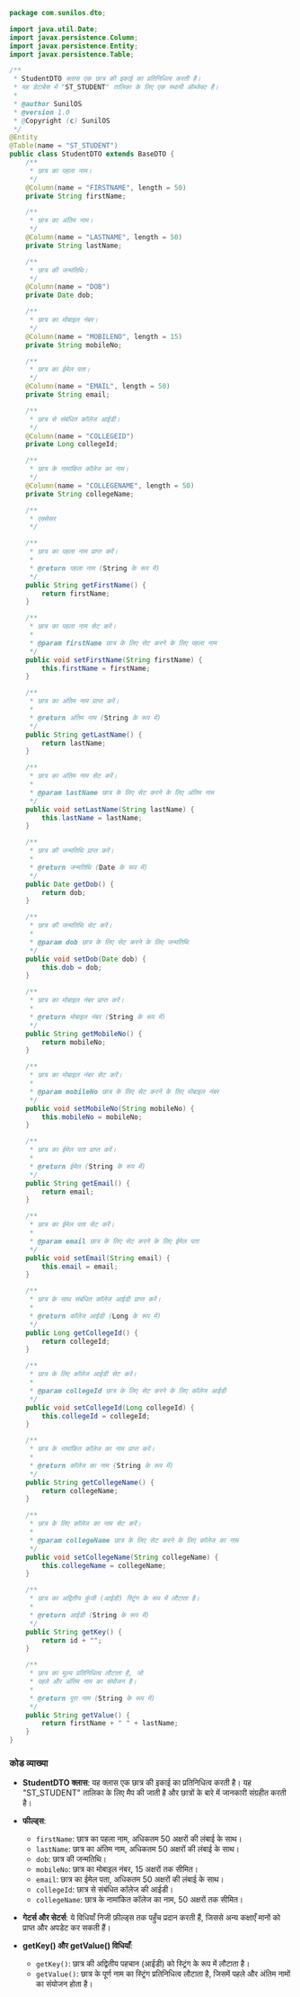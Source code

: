 ```java
package com.sunilos.dto;

import java.util.Date;
import javax.persistence.Column;
import javax.persistence.Entity;
import javax.persistence.Table;

/**
 * StudentDTO क्लास एक छात्र की इकाई का प्रतिनिधित्व करती है।
 * यह डेटाबेस में "ST_STUDENT" तालिका के लिए एक स्थायी ऑब्जेक्ट है।
 * 
 * @author SunilOS
 * @version 1.0
 * @Copyright (c) SunilOS
 */
@Entity
@Table(name = "ST_STUDENT")
public class StudentDTO extends BaseDTO {
    /**
     * छात्र का पहला नाम।
     */
    @Column(name = "FIRSTNAME", length = 50)
    private String firstName;

    /**
     * छात्र का अंतिम नाम।
     */
    @Column(name = "LASTNAME", length = 50)
    private String lastName;

    /**
     * छात्र की जन्मतिथि।
     */
    @Column(name = "DOB")
    private Date dob;

    /**
     * छात्र का मोबाइल नंबर।
     */
    @Column(name = "MOBILENO", length = 15)
    private String mobileNo;

    /**
     * छात्र का ईमेल पता।
     */
    @Column(name = "EMAIL", length = 50)
    private String email;

    /**
     * छात्र से संबंधित कॉलेज आईडी।
     */
    @Column(name = "COLLEGEID")
    private Long collegeId;

    /**
     * छात्र के नामांकित कॉलेज का नाम।
     */
    @Column(name = "COLLEGENAME", length = 50)
    private String collegeName;

    /**
     * एक्सेसर
     */

    /**
     * छात्र का पहला नाम प्राप्त करें।
     * 
     * @return पहला नाम (String के रूप में)
     */
    public String getFirstName() {
        return firstName;
    }

    /**
     * छात्र का पहला नाम सेट करें।
     * 
     * @param firstName छात्र के लिए सेट करने के लिए पहला नाम
     */
    public void setFirstName(String firstName) {
        this.firstName = firstName;
    }

    /**
     * छात्र का अंतिम नाम प्राप्त करें।
     * 
     * @return अंतिम नाम (String के रूप में)
     */
    public String getLastName() {
        return lastName;
    }

    /**
     * छात्र का अंतिम नाम सेट करें।
     * 
     * @param lastName छात्र के लिए सेट करने के लिए अंतिम नाम
     */
    public void setLastName(String lastName) {
        this.lastName = lastName;
    }

    /**
     * छात्र की जन्मतिथि प्राप्त करें।
     * 
     * @return जन्मतिथि (Date के रूप में)
     */
    public Date getDob() {
        return dob;
    }

    /**
     * छात्र की जन्मतिथि सेट करें।
     * 
     * @param dob छात्र के लिए सेट करने के लिए जन्मतिथि
     */
    public void setDob(Date dob) {
        this.dob = dob;
    }

    /**
     * छात्र का मोबाइल नंबर प्राप्त करें।
     * 
     * @return मोबाइल नंबर (String के रूप में)
     */
    public String getMobileNo() {
        return mobileNo;
    }

    /**
     * छात्र का मोबाइल नंबर सेट करें।
     * 
     * @param mobileNo छात्र के लिए सेट करने के लिए मोबाइल नंबर
     */
    public void setMobileNo(String mobileNo) {
        this.mobileNo = mobileNo;
    }

    /**
     * छात्र का ईमेल पता प्राप्त करें।
     * 
     * @return ईमेल (String के रूप में)
     */
    public String getEmail() {
        return email;
    }

    /**
     * छात्र का ईमेल पता सेट करें।
     * 
     * @param email छात्र के लिए सेट करने के लिए ईमेल पता
     */
    public void setEmail(String email) {
        this.email = email;
    }

    /**
     * छात्र के साथ संबंधित कॉलेज आईडी प्राप्त करें।
     * 
     * @return कॉलेज आईडी (Long के रूप में)
     */
    public Long getCollegeId() {
        return collegeId;
    }

    /**
     * छात्र के लिए कॉलेज आईडी सेट करें।
     * 
     * @param collegeId छात्र के लिए सेट करने के लिए कॉलेज आईडी
     */
    public void setCollegeId(Long collegeId) {
        this.collegeId = collegeId;
    }

    /**
     * छात्र के नामांकित कॉलेज का नाम प्राप्त करें।
     * 
     * @return कॉलेज का नाम (String के रूप में)
     */
    public String getCollegeName() {
        return collegeName;
    }

    /**
     * छात्र के लिए कॉलेज का नाम सेट करें।
     * 
     * @param collegeName छात्र के लिए सेट करने के लिए कॉलेज का नाम
     */
    public void setCollegeName(String collegeName) {
        this.collegeName = collegeName;
    }

    /**
     * छात्र का अद्वितीय कुंजी (आईडी) स्ट्रिंग के रूप में लौटाता है।
     * 
     * @return आईडी (String के रूप में)
     */
    public String getKey() {
        return id + "";
    }

    /**
     * छात्र का मूल्य प्रतिनिधित्व लौटाता है, जो 
     * पहले और अंतिम नाम का संयोजन है।
     * 
     * @return पूरा नाम (String के रूप में)
     */
    public String getValue() {
        return firstName + " " + lastName;
    }
}
```

### कोड व्याख्या

- **StudentDTO क्लास**: यह क्लास एक छात्र की इकाई का प्रतिनिधित्व करती है। यह "ST_STUDENT" तालिका के लिए मैप की जाती है और छात्रों के बारे में जानकारी संग्रहीत करती है।

- **फील्ड्स**:
  - `firstName`: छात्र का पहला नाम, अधिकतम 50 अक्षरों की लंबाई के साथ।
  - `lastName`: छात्र का अंतिम नाम, अधिकतम 50 अक्षरों की लंबाई के साथ।
  - `dob`: छात्र की जन्मतिथि।
  - `mobileNo`: छात्र का मोबाइल नंबर, 15 अक्षरों तक सीमित।
  - `email`: छात्र का ईमेल पता, अधिकतम 50 अक्षरों की लंबाई के साथ।
  - `collegeId`: छात्र से संबंधित कॉलेज की आईडी।
  - `collegeName`: छात्र के नामांकित कॉलेज का नाम, 50 अक्षरों तक सीमित।

- **गेटर्स और सेटर्स**: ये विधियाँ निजी फ़ील्ड्स तक पहुँच प्रदान करती हैं, जिससे अन्य कक्षाएँ मानों को प्राप्त और अपडेट कर सकती हैं।

- **getKey() और getValue() विधियाँ**: 
  - `getKey()`: छात्र की अद्वितीय पहचान (आईडी) को स्ट्रिंग के रूप में लौटाता है।
  - `getValue()`: छात्र के पूर्ण नाम का स्ट्रिंग प्रतिनिधित्व लौटाता है, जिसमें पहले और अंतिम नामों का संयोजन होता है।
